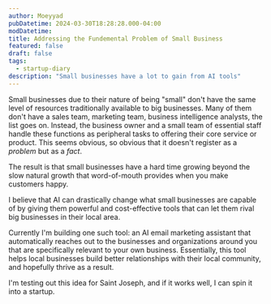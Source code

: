 ```yaml
---
author: Moeyyad
pubDatetime: 2024-03-30T18:28:28.000-04:00
modDatetime:
title: Addressing the Fundemental Problem of Small Business
featured: false
draft: false
tags:
  - startup-diary
description: "Small businesses have a lot to gain from AI tools"
---
```


Small businesses due to their nature of being "small" don't have the same level of resources traditionally available to big businesses. Many of them don't have a sales team, marketing team, business intelligence analysts, the list goes on. Instead, the business owner and a small team of essential staff handle these functions as peripheral tasks to offering their core service or product. This seems obvious, so obvious that it doesn't register as a _problem_ but as a _fact_.

The result is that small businesses have a hard time growing beyond the slow natural growth that word-of-mouth provides when you make customers happy.

I believe that AI can drastically change what small businesses are capable of by giving them powerful and cost-effective tools that can let them rival big businesses in their local area.

Currently I'm building one such tool: an AI email marketing assistant that automatically reaches out to the businesses and organizations around you that are specifically relevant to your own business. Essentially, this tool helps local businesses build better relationships with their local community, and hopefully thrive as a result.

I'm testing out this idea for Saint Joseph, and if it works well, I can spin it into a startup.
